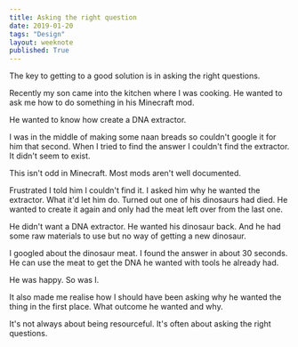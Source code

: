 ```yaml
---
title: Asking the right question
date: 2019-01-20
tags: "Design"
layout: weeknote
published: True
---
```


The key to getting to a good solution is in asking the right questions.

Recently my son came into the kitchen where I was cooking. He wanted to ask me how to do something in his Minecraft mod.

He wanted to know how create a DNA extractor.

I was in the middle of making some naan breads so couldn't google it for him that second. When I tried to find the answer I couldn't find the extractor. It didn't seem to exist.

This isn't odd in Minecraft. Most mods aren't well documented.

Frustrated I told him I couldn't find it. I asked him why he wanted the extractor. What it'd let him do. Turned out one of his dinosaurs had died. He wanted to create it again and only had the meat left over from the last one.

He didn't want a DNA extractor. He wanted his dinosaur back. And he had some raw materials to use but no way of getting a new dinosaur.

I googled about the dinosaur meat. I found the answer in about 30 seconds. He can use the meat to get the DNA he wanted with tools he already had.

He was happy. So was I.

It also made me realise how I should have been asking why he wanted the thing in the first place. What outcome he wanted and why.

It's not always about being resourceful. It's often about asking the right questions. 
